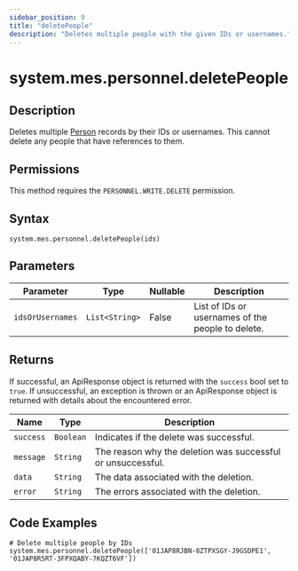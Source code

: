 ```yaml
---
sidebar_position: 9
title: "deletePeople"
description: "Deletes multiple people with the given IDs or usernames."
---
```


# system.mes.personnel.deletePeople

## Description

Deletes multiple [Person](../../data-model/personnel-model/personnel) records by their IDs or usernames.
This cannot delete any people that have references to them.


## Permissions

This method requires the `PERSONNEL.WRITE.DELETE` permission.

## Syntax

```
system.mes.personnel.deletePeople(ids)
```

## Parameters

| Parameter        | Type                 | Nullable | Description                                       |
|------------------|----------------------|----------|---------------------------------------------------|
| `idsOrUsernames` | `List<String>` | False    | List of IDs or usernames of the people to delete. |

## Returns

If successful, an ApiResponse object is returned with the `success` bool set to `true`. If unsuccessful, an exception is thrown or an ApiResponse object is returned with details about the encountered error.

| Name      | Type      | Description                                                 |
| --------- | --------- | ----------------------------------------------------------- |
| `success` | `Boolean` | Indicates if the delete was successful.                     |
| `message` | `String`  | The reason why the deletion was successful or unsuccessful. |
| `data`    | `String`  | The data associated with the deletion.                      |
| `error`   | `String`  | The errors associated with the deletion.                    |

## Code Examples

```
# Delete multiple people by IDs
system.mes.personnel.deletePeople(['01JAP8RJBN-8ZTPXSGY-J9GSDPE1', '01JAP8R5RT-3FPXQABY-7KQZT6VF'])
```